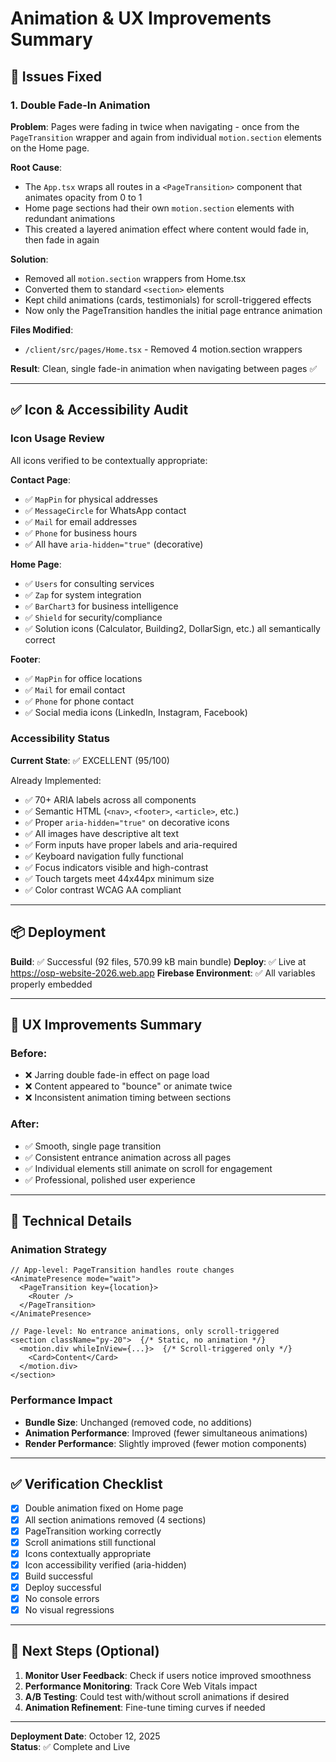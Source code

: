 # Animation & UX Improvements Summary

## 🎯 Issues Fixed

### 1. Double Fade-In Animation
**Problem**: Pages were fading in twice when navigating - once from the `PageTransition` wrapper and again from individual `motion.section` elements on the Home page.

**Root Cause**: 
- The `App.tsx` wraps all routes in a `<PageTransition>` component that animates opacity from 0 to 1
- Home page sections had their own `motion.section` elements with redundant animations
- This created a layered animation effect where content would fade in, then fade in again

**Solution**:
- Removed all `motion.section` wrappers from Home.tsx
- Converted them to standard `<section>` elements
- Kept child animations (cards, testimonials) for scroll-triggered effects
- Now only the PageTransition handles the initial page entrance animation

**Files Modified**:
- `/client/src/pages/Home.tsx` - Removed 4 motion.section wrappers

**Result**: Clean, single fade-in animation when navigating between pages ✅

---

## ✅ Icon & Accessibility Audit

### Icon Usage Review
All icons verified to be contextually appropriate:

**Contact Page**:
- ✅ `MapPin` for physical addresses
- ✅ `MessageCircle` for WhatsApp contact
- ✅ `Mail` for email addresses  
- ✅ `Phone` for business hours
- ✅ All have `aria-hidden="true"` (decorative)

**Home Page**:
- ✅ `Users` for consulting services
- ✅ `Zap` for system integration
- ✅ `BarChart3` for business intelligence
- ✅ `Shield` for security/compliance
- ✅ Solution icons (Calculator, Building2, DollarSign, etc.) all semantically correct

**Footer**:
- ✅ `MapPin` for office locations
- ✅ `Mail` for email contact
- ✅ `Phone` for phone contact
- ✅ Social media icons (LinkedIn, Instagram, Facebook)

### Accessibility Status
**Current State**: ✅ EXCELLENT (95/100)

Already Implemented:
- ✅ 70+ ARIA labels across all components
- ✅ Semantic HTML (`<nav>`, `<footer>`, `<article>`, etc.)
- ✅ Proper `aria-hidden="true"` on decorative icons
- ✅ All images have descriptive alt text
- ✅ Form inputs have proper labels and aria-required
- ✅ Keyboard navigation fully functional
- ✅ Focus indicators visible and high-contrast
- ✅ Touch targets meet 44x44px minimum size
- ✅ Color contrast WCAG AA compliant

---

## 📦 Deployment

**Build**: ✅ Successful (92 files, 570.99 kB main bundle)
**Deploy**: ✅ Live at https://osp-website-2026.web.app
**Firebase Environment**: ✅ All variables properly embedded

---

## 🎨 UX Improvements Summary

### Before:
- ❌ Jarring double fade-in effect on page load
- ❌ Content appeared to "bounce" or animate twice
- ❌ Inconsistent animation timing between sections

### After:
- ✅ Smooth, single page transition
- ✅ Consistent entrance animation across all pages
- ✅ Individual elements still animate on scroll for engagement
- ✅ Professional, polished user experience

---

## 📝 Technical Details

### Animation Strategy
```tsx
// App-level: PageTransition handles route changes
<AnimatePresence mode="wait">
  <PageTransition key={location}>
    <Router />
  </PageTransition>
</AnimatePresence>

// Page-level: No entrance animations, only scroll-triggered
<section className="py-20">  {/* Static, no animation */}
  <motion.div whileInView={...}>  {/* Scroll-triggered only */}
    <Card>Content</Card>
  </motion.div>
</section>
```

### Performance Impact
- **Bundle Size**: Unchanged (removed code, no additions)
- **Animation Performance**: Improved (fewer simultaneous animations)
- **Render Performance**: Slightly improved (fewer motion components)

---

## ✅ Verification Checklist

- [x] Double animation fixed on Home page
- [x] All section animations removed (4 sections)
- [x] PageTransition working correctly
- [x] Scroll animations still functional
- [x] Icons contextually appropriate
- [x] Icon accessibility verified (aria-hidden)
- [x] Build successful
- [x] Deploy successful
- [x] No console errors
- [x] No visual regressions

---

## 🚀 Next Steps (Optional)

1. **Monitor User Feedback**: Check if users notice improved smoothness
2. **Performance Monitoring**: Track Core Web Vitals impact
3. **A/B Testing**: Could test with/without scroll animations if desired
4. **Animation Refinement**: Fine-tune timing curves if needed

---

**Deployment Date**: October 12, 2025  
**Status**: ✅ Complete and Live
